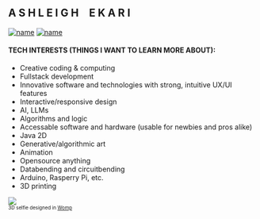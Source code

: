 
## A S H L E I G H  E K A R I
[![name](https://img.shields.io/badge/-LinkedIn-black.svg?style=flat-square&logo=linkedin&colorB=000)](https://www.linkedin.com/in/ashleighekari) [![name](https://img.shields.io/badge/-ashleighekari.com-000?&logo=squarespace&style=flat-square)](https://www.ashleighekari.com)

#### TECH INTERESTS (THINGS I WANT TO LEARN MORE ABOUT):

- Creative coding & computing <br>
- Fullstack development <br>
- Innovative software and technologies with strong, intuitive UX/UI features <br>
- Interactive/responsive design <br>
- AI, LLMs<br>
- Algorithms and logic <br> 
- Accessable software and hardware (usable for newbies and pros alike) <br>
- Java 2D <br>
- Generative/algorithmic art <br>
- Animation<br>
- Opensource anything <br>
- Databending and circuitbending<br>
- Arduino, Rasperry Pi, etc. <br>
- 3D printing <br>

![](https://images.squarespace-cdn.com/content/v1/55cf708be4b0d960b1718a9a/285e99ed-5acb-4fc3-b92c-1bd656cbfe2e/ezgif-3-4b3024f788.gif?format=200w)
<br><sup><sub>3D selfie designed in [Womp](https://www.womp.com/)</sub></sup>
